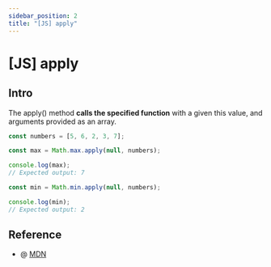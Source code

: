 ```yaml
---
sidebar_position: 2
title: "[JS] apply"
---
```


# [JS] apply

## Intro

The apply() method **calls the specified function** with a given this value, and arguments provided as an array.

```javascript
const numbers = [5, 6, 2, 3, 7];

const max = Math.max.apply(null, numbers);

console.log(max);
// Expected output: 7

const min = Math.min.apply(null, numbers);

console.log(min);
// Expected output: 2

```

## Reference

+ @ [MDN](https://developer.mozilla.org/en-US/docs/Web/JavaScript/Reference/Global_Objects/Function/apply)
